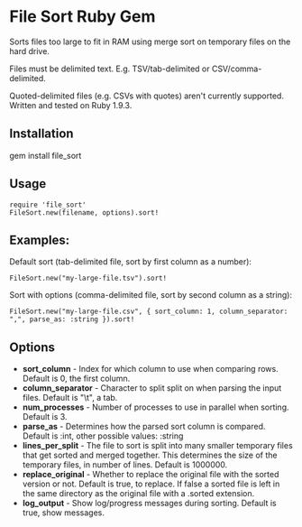 # File Sort Ruby Gem

Sorts files too large to fit in RAM using merge sort on temporary files on the hard drive.

Files must be delimited text. E.g. TSV/tab-delimited or CSV/comma-delimited.

Quoted-delimited files (e.g. CSVs with quotes) aren't currently supported. Written and tested on Ruby 1.9.3.

## Installation
gem install file_sort

## Usage
    require 'file_sort'
    FileSort.new(filename, options).sort!

## Examples:
Default sort (tab-delimited file, sort by first column as a number):

    FileSort.new("my-large-file.tsv").sort!

Sort with options (comma-delimited file, sort by second column as a string):

    FileSort.new("my-large-file.csv", { sort_column: 1, column_separator: ",", parse_as: :string }).sort!

## Options
- **sort_column** - Index for which column to use when comparing rows. Default is 0, the first column.
- **column_separator** - Character to split split on when parsing the input files. Default is "\t", a tab.
- **num_processes** - Number of processes to use in parallel when sorting. Default is 3.
- **parse_as** - Determines how the parsed sort column is compared. Default is :int, other possible values: :string
- **lines_per_split** - The file to sort is split into many smaller temporary files that get sorted and merged together. This determines the size of the temporary files, in number of lines. Default is 1000000.
- **replace_original** - Whether to replace the original file with the sorted version or not. Default is true, to replace. If false a sorted file is left in the same directory as the original file with a .sorted extension.
- **log_output** - Show log/progress messages during sorting. Default is true, show messages.